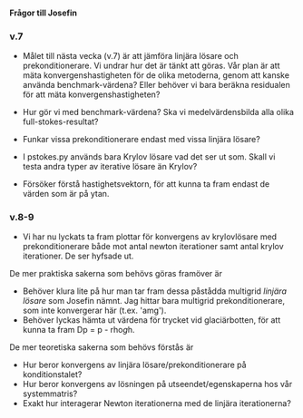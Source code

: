 #### Frågor till Josefin ####

### v.7
* Målet till nästa vecka (v.7) är att jämföra linjära lösare och prekonditionerare. Vi undrar hur det är tänkt att göras. 
Vår plan är att mäta konvergenshastigheten för de olika metoderna, genom att kanske använda benchmark-värdena? 
Eller behöver vi bara beräkna residualen för att mäta konvergenshastigheten? 

* Hur gör vi med benchmark-värdena? Ska vi medelvärdensbilda alla olika full-stokes-resultat? 

* Funkar vissa prekonditionerare endast med vissa linjära lösare?

* I pstokes.py används bara Krylov lösare vad det ser ut som. Skall vi testa andra typer av iterative lösare än Krylov?

* Försöker förstå hastighetsvektorn, för att kunna ta fram endast de värden som är på ytan.

### v.8-9

* Vi har nu lyckats ta fram plottar för konvergens av krylovlösare med prekonditionerare både mot antal newton iterationer samt antal krylov iterationer. De ser hyfsade ut.

De mer praktiska sakerna som behövs göras framöver är

* Behöver klura lite på hur man tar fram dessa påstådda multigrid *linjära lösare* som Josefin nämnt. Jag hittar bara multigrid prekonditionerare, som inte konvergerar här (t.ex. 'amg'). 
* Behöver lyckas hämta ut värdena för trycket vid glaciärbotten, för att kunna ta fram Dp = p - rho*g*h. 

De mer teoretiska sakerna som behövs förstås är

* Hur beror konvergens av linjära lösare/prekonditionerare på konditionstalet?
* Hur beror konvergens av lösningen på utseendet/egenskaperna hos vår systemmatris?
* Exakt hur interagerar Newton iterationerna med de linjära iterationerna?
